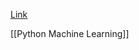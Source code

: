 
[Link](https://www.statology.org/step-by-step-guide-to-logistic-regression-in-python/)

[[Python Machine Learning]]


